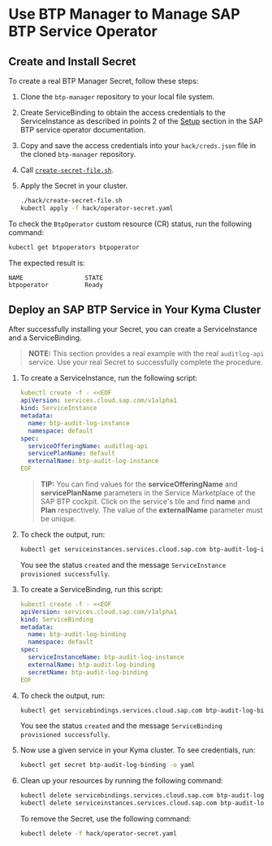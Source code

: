 # Use BTP Manager to Manage SAP BTP Service Operator 

## Create and Install Secret

To create a real BTP Manager Secret, follow these steps:
1. Clone the `btp-manager` repository to your local file system.
2. Create ServiceBinding to obtain the access credentials to the ServiceInstance as described in points 2 of the [Setup](https://github.com/SAP/sap-btp-service-operator#setup) section in the SAP BTP service operator documentation.
3. Copy and save the access credentials into your `hack/creds.json` file in the cloned `btp-manager` repository.
4. Call [`create-secret-file.sh`](https://github.com/kyma-project/btp-manager/blob/main/hack/create-secret-file.sh). 
5. Apply the Secret in your cluster. 
 
   ```sh
   ./hack/create-secret-file.sh
   kubectl apply -f hack/operator-secret.yaml
   ```

To check the `BtpOperator` custom resource (CR) status, run the following command:
```sh
kubectl get btpoperators btpoperator
```

The expected result is:
```
NAME                 STATE
btpoperator          Ready
```

## Deploy an SAP BTP Service in Your Kyma Cluster

After successfully installing your Secret, you can create a ServiceInstance and a ServiceBinding.

> **NOTE:** This section provides a real example with the real `auditlog-api` service. Use your real Secret to successfully complete the procedure.

1. To create a ServiceInstance, run the following script:

    ```yaml
    kubectl create -f - <<EOF
    apiVersion: services.cloud.sap.com/v1alpha1
    kind: ServiceInstance
    metadata:
      name: btp-audit-log-instance
      namespace: default
    spec:
      serviceOfferingName: auditlog-api
      servicePlanName: default
      externalName: btp-audit-log-instance
    EOF
    ```

    >**TIP:** You can find values for the **serviceOfferingName** and **servicePlanName** parameters in the Service Marketplace of the SAP BTP cockpit. Click on the service's tile and find **name** and **Plan** respectively. The value of the **externalName** parameter must be unique.

2. To check the output, run:

    ```bash
    kubectl get serviceinstances.services.cloud.sap.com btp-audit-log-instance -o yaml
    ```

    You see the status `created` and the message `ServiceInstance provisioned successfully`.

3. To create a ServiceBinding, run this script:

    ```yaml
    kubectl create -f - <<EOF
    apiVersion: services.cloud.sap.com/v1alpha1
    kind: ServiceBinding
    metadata:
      name: btp-audit-log-binding
      namespace: default
    spec:
      serviceInstanceName: btp-audit-log-instance
      externalName: btp-audit-log-binding
      secretName: btp-audit-log-binding
    EOF
    ```

4. To check the output, run:

    ```bash
    kubectl get servicebindings.services.cloud.sap.com btp-audit-log-binding -o yaml
    ```

    You see the status `created` and the message `ServiceBinding provisioned successfully`.

5. Now use a given service in your Kyma cluster. To see credentials, run:

    ```bash
    kubectl get secret btp-audit-log-binding -o yaml
    ```

6. Clean up your resources by running the following command:

    ```bash
    kubectl delete servicebindings.services.cloud.sap.com btp-audit-log-binding
    kubectl delete serviceinstances.services.cloud.sap.com btp-audit-log-instance
    ```
    To remove the Secret, use the following command:
    ```bash
    kubectl delete -f hack/operator-secret.yaml
    ```
